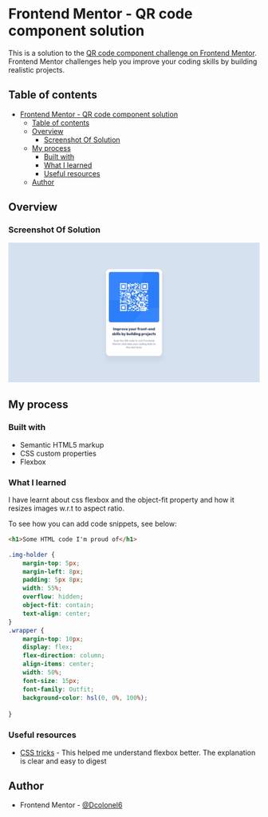 # Frontend Mentor - QR code component solution

This is a solution to the [QR code component challenge on Frontend Mentor](https://www.frontendmentor.io/challenges/qr-code-component-iux_sIO_H). Frontend Mentor challenges help you improve your coding skills by building realistic projects. 

## Table of contents

- [Frontend Mentor - QR code component solution](#frontend-mentor---qr-code-component-solution)
  - [Table of contents](#table-of-contents)
  - [Overview](#overview)
    - [Screenshot Of Solution](#screenshot-of-solution)
  - [My process](#my-process)
    - [Built with](#built-with)
    - [What I learned](#what-i-learned)
    - [Useful resources](#useful-resources)
  - [Author](#author)

## Overview

### Screenshot Of Solution

![](./design/desktop-design.jpg)

## My process

### Built with

- Semantic HTML5 markup
- CSS custom properties
- Flexbox

### What I learned
I have learnt about css flexbox and the object-fit property and how it resizes images w.r.t to aspect ratio.

To see how you can add code snippets, see below:

```html
<h1>Some HTML code I'm proud of</h1>
```
```css
.img-holder {
    margin-top: 5px;
    margin-left: 8px;
    padding: 5px 8px;
    width: 55%;    
    overflow: hidden;   
    object-fit: contain;   
    text-align: center;
}
.wrapper {
    margin-top: 10px; 
    display: flex;
    flex-direction: column;
    align-items: center;
    width: 50%;
    font-size: 15px;
    font-family: Outfit;    
    background-color: hsl(0, 0%, 100%);
    
}
```

### Useful resources

- [CSS tricks](https://css-tricks.com/snippets/css/a-guide-to-flexbox/) - This helped me understand flexbox better. The explanation is clear and easy to digest

## Author

- Frontend Mentor - [@Dcolonel6](https://www.frontendmentor.io/profile/Dcolonel6)
